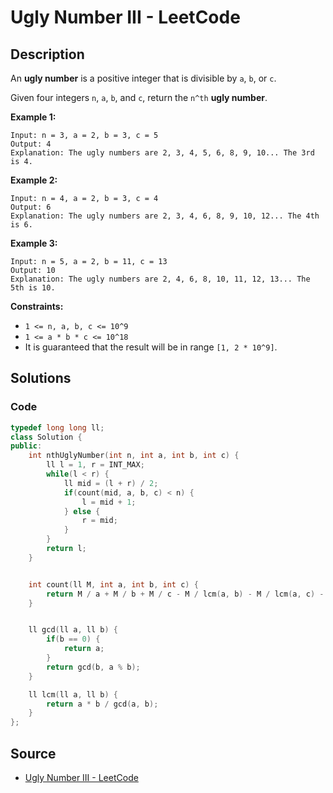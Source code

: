# Ugly Number III - LeetCode

## Description

An **ugly number** is a positive integer that is divisible by `a`, `b`, or `c`.

Given four integers `n`, `a`, `b`, and `c`, return the `n^th` **ugly number**.

**Example 1:**

```
Input: n = 3, a = 2, b = 3, c = 5
Output: 4
Explanation: The ugly numbers are 2, 3, 4, 5, 6, 8, 9, 10... The 3rd is 4.

```

**Example 2:**

```
Input: n = 4, a = 2, b = 3, c = 4
Output: 6
Explanation: The ugly numbers are 2, 3, 4, 6, 8, 9, 10, 12... The 4th is 6.

```

**Example 3:**

```
Input: n = 5, a = 2, b = 11, c = 13
Output: 10
Explanation: The ugly numbers are 2, 4, 6, 8, 10, 11, 12, 13... The 5th is 10.

```

**Constraints:**

-   `1 <= n, a, b, c <= 10^9`
-   `1 <= a * b * c <= 10^18`
-   It is guaranteed that the result will be in range `[1, 2 * 10^9]`.

## Solutions 

### Code

```cpp
typedef long long ll;
class Solution {
public:
    int nthUglyNumber(int n, int a, int b, int c) {
        ll l = 1, r = INT_MAX;
        while(l < r) {
            ll mid = (l + r) / 2;
            if(count(mid, a, b, c) < n) {
                l = mid + 1;
            } else {
                r = mid;
            }
        }
        return l;
    }


    int count(ll M, int a, int b, int c) {
        return M / a + M / b + M / c - M / lcm(a, b) - M / lcm(a, c) - M / lcm(b, c) + M / lcm(lcm(a,b), c);
    }


    ll gcd(ll a, ll b) {
        if(b == 0) {
            return a;
        }
        return gcd(b, a % b);
    }   

    ll lcm(ll a, ll b) {
        return a * b / gcd(a, b);
    }
};
```

## Source
- [Ugly Number III - LeetCode](https://leetcode.com/problems/ugly-number-iii/description/)